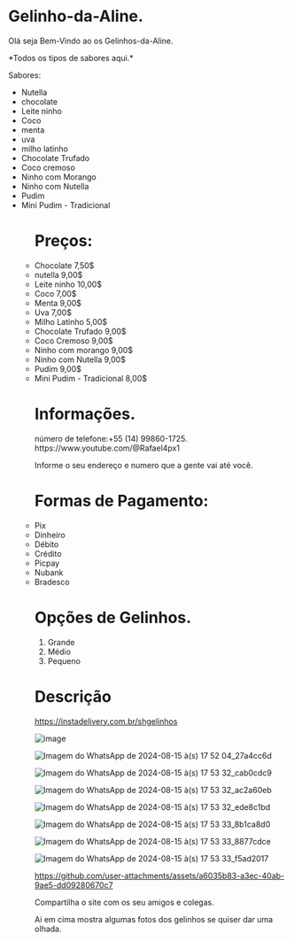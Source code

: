 # Gelinho-da-Aline.

<p><div class="cointeiner mt-5"><p>
Olá seja Bem-Vindo ao os Gelinhos-da-Aline.
<p>*Todos os tipos de sabores aqui.*</p>

  Sabores:

<ul>
  <li>Nutella</li>
  <li>chocolate</li>
  <li>Leite ninho</li>
  <li>Coco</li>
  <li>menta</li>
  <li>uva</li>
  <li>milho latinho</li>
  <li>Chocolate Trufado</li>
  <li>Coco cremoso</li>
  <li>Ninho com Morango</li>
  <li>Ninho com Nutella</li>
  <li>Pudim</li>
  <li>Mini Pudim - Tradicional</li>
<ul>
  
# Preços:

<li>Chocolate 7,50$</li>
<li>nutella 9,00$</li>
<li>Leite ninho 10,00$</li>
<li>Coco 7,00$</li>
<li>Menta 9,00$</li>
<li>Uva 7,00$</li>
<li>Milho Latinho 5,00$</li>
<li>Chocolate Trufado 9,00$</li>
<li>Coco Cremoso 9,00$</li>
<li>Ninho com morango 9,00$</li>
<li>Ninho com Nutella 9,00$</li>
<li>Pudim 9,00$</li>
<li>Mini Pudim - Tradicional 8,00$</li>

 # Informações.
 
<div>número de telefone:+55 (14)  99860-1725.</div>
https://www.youtube.com/@Rafael4px1

Informe o seu endereço e numero que a gente vai até você.

# Formas de Pagamento:

<li>Pix</li>
<li>Dinheiro</li>
<li>Débito</li>
<li>Crédito</li>
<li>Picpay</li>
<li>Nubank</li>
<li>Bradesco</li>


# Opções de Gelinhos.


<ol type="1">
  
  <li>Grande</li>
  <li>Médio</li>
  <li>Pequeno</li>
  
</ol>

# Descrição
https://instadelivery.com.br/shgelinhos


![image](https://github.com/user-attachments/assets/a57a20d3-7fa7-4945-a011-dbee9f58875e)

![Imagem do WhatsApp de 2024-08-15 à(s) 17 52 04_27a4cc6d](https://github.com/user-attachments/assets/9c89e98e-3c36-412d-b5e7-a88b4d4aee06)

![Imagem do WhatsApp de 2024-08-15 à(s) 17 53 32_cab0cdc9](https://github.com/user-attachments/assets/51884518-d92c-4c30-be77-3eee78d634fd)

![Imagem do WhatsApp de 2024-08-15 à(s) 17 53 32_ac2a60eb](https://github.com/user-attachments/assets/80595738-8fca-4d3b-9d88-4c509e26460a)

![Imagem do WhatsApp de 2024-08-15 à(s) 17 53 32_ede8c1bd](https://github.com/user-attachments/assets/a26142b3-bdee-480b-8653-580e34942dbf)

![Imagem do WhatsApp de 2024-08-15 à(s) 17 53 33_8b1ca8d0](https://github.com/user-attachments/assets/46a62d78-fc1c-469a-8417-edd4522120c9)

![Imagem do WhatsApp de 2024-08-15 à(s) 17 53 33_8877cdce](https://github.com/user-attachments/assets/ae16b6e4-6114-42c8-9c81-aff7e482ac0a)

![Imagem do WhatsApp de 2024-08-15 à(s) 17 53 33_f5ad2017](https://github.com/user-attachments/assets/554aa153-019e-4944-a694-4d95e2222eb0)




https://github.com/user-attachments/assets/a6035b83-a3ec-40ab-9ae5-dd09280670c7


Compartilha o site com os seu amigos e colegas.


Ai em cima mostra algumas fotos dos gelinhos se quiser dar uma olhada.
